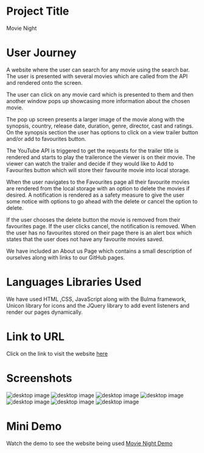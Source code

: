 # Project Title

Movie Night

# User Journey

A website where the user can search for any movie using the search bar. The user is presented with several movies which are called from the API and rendered onto the screen.

The user can click on any movie card which is presented to them and then another window pops up showcasing more information about the chosen movie.

The pop up screen presents a larger image of the movie along with the synopsis, country, release date, duration, genre, director, cast and ratings.
On the synopsis section the user has options to click on a view trailer button and/or add to favourites button.

The YouTube API is triggered to get the requests for the trailer title is rendered and starts to play the traileronce the viewer is on their movie. The viewer can watch the trailer and decide if they would like to Add to Favourites button which will store their favourite movie into local storage.

When the user navigates to the Favourites page all their favourite movies are rendered from the local storage with an option to delete the movies if desired.
A notification is rendered as a safety measure to give the user some notice with options to go ahead with the delete or cancel the option to delete.

If the user chooses the delete button the movie is removed from their favourites page. If the user clicks cancel, the notification is removed. When the user has no favourites stored on their page there is an alert box which states that the user does not have any favourite movies saved.

We have included an About us Page which contains a small description of ourselves along with links to our GitHub pages.

# Languages Libraries Used

We have used HTML ,CSS, JavaScript along with the Bulma framework, Unicon library for icons and the JQuery library to add event listeners and render our pages dynamically.

# Link to URL

Click on the link to visit the website
[here](https://talexandru1987.github.io/group-4-project-1/)

# Screenshots

![desktop image](./assets/images/screenshots/homepage.png)
![desktop image](./assets/images/screenshots/results%20page.png)
![desktop image](./assets/images/screenshots/moviepage.png)
![desktop image](./assets/images/screenshots/favouritespage.png)
![desktop image](./assets/images/screenshots/deletenotifaction.png)
![desktop image](./assets/images/screenshots/nomoviessavedalert.png)
![desktop image](./assets/images/screenshots/aboutus.png)

# Mini Demo

Watch the demo to see the website being used
[Movie Night Demo](https://drive.google.com/file/d/1Pe3my6cmiuIXoFwEPB1b0v_PkAwflp2O/view)
